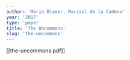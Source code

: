 ```yaml
---
author: 'Mario Blaser, Marisol de la Cadena'
year: '2017'
type: 'paper'
title: 'The Uncommons'
slug: 'the-uncommons'
---
```


[[the-uncommons.pdf]]
